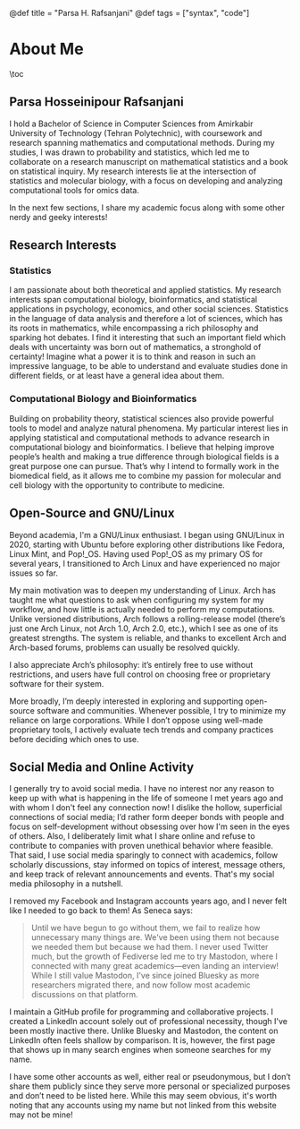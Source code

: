 @def title = "Parsa H. Rafsanjani"
@def tags = ["syntax", "code"]

# About Me

\toc

## Parsa Hosseinipour Rafsanjani

I hold a Bachelor of Science in Computer Sciences from Amirkabir University of Technology (Tehran Polytechnic),
with coursework and research spanning mathematics and computational methods.
During my studies, I was drawn to probability and statistics,
which led me to collaborate on a research manuscript on mathematical statistics and a book on statistical inquiry.
My research interests lie at the intersection of statistics and molecular biology, with a focus on developing and analyzing computational tools for omics data.

In the next few sections, I share my academic focus along with some other nerdy and geeky interests!

## Research Interests

### Statistics

I am passionate about both theoretical and applied statistics.
My research interests span computational biology, bioinformatics, and statistical applications in psychology, economics, and other social sciences.
Statistics in the language of data analysis and therefore a lot of sciences, which has its roots in mathematics, while encompassing a rich philosophy and sparking hot debates.
I find it interesting that such an important field which deals with uncertainty was born out of mathematics, a stronghold of certainty!
Imagine what a power it is to think and reason in such an impressive language, to be able to understand and evaluate studies done in different fields, or at least have a general idea about them.

### Computational Biology and Bioinformatics

Building on probability theory, statistical sciences also provide powerful tools to model and analyze natural phenomena.
My particular interest lies in applying statistical and computational methods to advance research in computational biology and bioinformatics.
I believe that helping improve people’s health and making a true difference through biological fields is a great purpose one can pursue.
That’s why I intend to formally work in the biomedical field, as it allows me to combine my passion for molecular and cell biology with the opportunity to contribute to medicine.

## Open-Source and GNU/Linux

Beyond academia, I'm a GNU/Linux enthusiast.
I began using GNU/Linux in 2020,
starting with Ubuntu before exploring other distributions like Fedora, Linux Mint, and Pop!\_OS.
Having used Pop!_OS as my primary OS for several years, I transitioned to Arch Linux and have experienced no major issues so far.

My main motivation was to deepen my understanding of Linux.
Arch has taught me what questions to ask when configuring my system for my workflow,
and how little is actually needed to perform my computations.
Unlike versioned distributions, Arch follows a rolling-release model (there’s just one Arch Linux, not Arch 1.0, Arch 2.0, etc.),
which I see as one of its greatest strengths.
The system is reliable, and thanks to excellent Arch and Arch-based forums, problems can usually be resolved quickly.

I also appreciate Arch’s philosophy:
it’s entirely free to use without restrictions, and users have full control on choosing free or proprietary software for their system.

More broadly, I’m deeply interested in exploring and supporting open-source software and communities.
Whenever possible, I try to minimize my reliance on large corporations.
While I don’t oppose using well-made proprietary tools, I actively evaluate tech trends and company practices before deciding which ones to use.

## Social Media and Online Activity

I generally try to avoid social media.
I have no interest nor any reason to keep up with what is happening in the life of someone I met years ago and with whom I don't feel any connection now!
I dislike the hollow, superficial connections of social media; I’d rather form deeper bonds with people and focus on self-development without obsessing over how I'm seen in the eyes of others.
Also, I deliberately limit what I share online and refuse to contribute to companies with proven unethical behavior where feasible.
That said, I use social media sparingly to connect with academics, follow scholarly discussions, stay informed on topics of interest, message others, and keep track of relevant announcements and events.
That's my social media philosophy in a nutshell.

I removed my Facebook and Instagram accounts years ago, and I never felt like I needed to go back to them!
As Seneca says:
> Until we have begun to go without them, we fail to realize how unnecessary many things are. We've been using them not because we needed them but because we had them.
I never used Twitter much, but the growth of Fediverse led me to try Mastodon, where I connected with many great academics—even landing an interview!
While I still value Mastodon, I've since joined Bluesky as more researchers migrated there, and now follow most academic discussions on that platform.

I maintain a GitHub profile for programming and collaborative projects.
I created a LinkedIn account solely out of professional necessity, though I've been mostly inactive there.
Unlike Bluesky and Mastodon, the content on LinkedIn often feels shallow by comparison.
It is, however, the first page that shows up in many search engines when someone searches for my name.

I have some other accounts as well, either real or pseudonymous, but I don’t share them publicly since they serve more personal or specialized purposes and don’t need to be listed here.
While this may seem obvious, it's worth noting that any accounts using my name but not linked from this website may not be mine!
